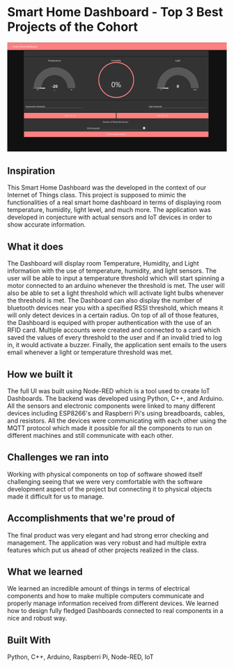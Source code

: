 # Smart Home Dashboard - Top 3 Best Projects of the Cohort

<p align="center">
  <img alt="Dashboard Picture" src="/ReadMePictures/DashboardPicture.png">
</p>
  
## Inspiration

This Smart Home Dashboard was the developed in the context of our Internet of Things class. This project is supposed to mimic the functionalities of a real smart home dashboard in terms of displaying room temperature, humidity, light level, and much more. The application was developed in conjecture with actual sensors and IoT devices in order to show accurate information. 



## What it does

The Dashboard will display room Temperature, Humidity, and Light information with the use of temperature, humidity, and light sensors. The user will be able to input a temperature threshold which will start spinning a motor connected to an arduino whenever the threshold is met. The user will also be able to set a light threshold which will activate light bulbs whenever the threshold is met. The Dashboard can also display the number of bluetooth devices near you with a specified RSSI threshold, which means it will only detect devices in a certain radius. On top of all of those features, the Dashboard is equiped with proper authentication with the use of an RFID card. Multiple accounts were created and connected to a card which saved the values of every threshold to the user and if an invalid tried to log in, it would activate a buzzer. Finally, the application sent emails to the users email whenever a light or temperature threshold was met.


## How we built it

The full UI was built using Node-RED which is a tool used to create IoT Dashboards. The backend was developed using Python, C++, and Arduino. All the sensors and electronic components were linked to many different devices including ESP8266's and Raspberri Pi's using breadboards, cables, and resistors. All the devices were communicating with each other using the MQTT protocol which made it possible for all the components to run on different machines and still communicate with each other.



## Challenges we ran into

Working with physical components on top of software showed itself challenging seeing that we were very comfortable with the software development aspect of the project but connecting it to physical objects made it difficult for us to manage.



## Accomplishments that we're proud of

The final product was very elegant and had strong error checking and management. The application was very robust and had multiple extra features which put us ahead of other projects realized in the class.



## What we learned

We learned an incredible amount of things in terms of electrical components and how to make multiple computers communicate and properly manage information received from different devices. We learned how to design fully fledged Dashboards connected to real components in a nice and robust way.



## Built With

Python, C++, Arduino, Raspberri Pi, Node-RED, IoT
